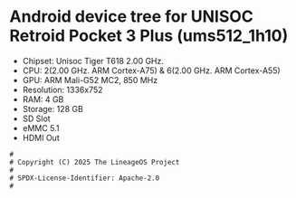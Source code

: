 # Android device tree for UNISOC Retroid Pocket 3 Plus (ums512_1h10)

- Chipset: Unisoc Tiger T618 2.00 GHz.
- CPU: 2(2.00 GHz. ARM Cortex-A75) & 6(2.00 GHz. ARM Cortex-A55)
- GPU: ARM Mali-G52 MC2, 850 MHz
- Resolution: 1336x752
- RAM: 4 GB
- Storage: 128 GB
- SD Slot
- eMMC 5.1
- HDMI Out

```
#
# Copyright (C) 2025 The LineageOS Project
#
# SPDX-License-Identifier: Apache-2.0
#
```
